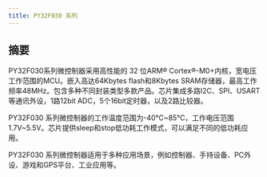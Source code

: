 ```yaml
---
title: PY32F030 系列
---
```


## 摘要

PY32F030系列微控制器采用高性能的 32 位ARM® Cortex®-M0+内核，宽电压工作范围的MCU。嵌入高达64Kbytes flash和8Kbytes SRAM存储器，最高工作频率48MHz。包含多种不同封装类型多款产品。芯片集成多路I2C、SPI、USART等通讯外设，1路12bit ADC，5个16bit定时器，以及2路比较器。

PY32F030 系列微控制器的工作温度范围为-40℃~85℃，工作电压范围 1.7V~5.5V。芯片提供sleep和stop低功耗工作模式，可以满足不同的低功耗应用。

PY32F030 系列微控制器适用于多种应用场景，例如控制器、手持设备、PC外设、游戏和GPS平台、工业应用等。

<!-- @include: ../../../data/markdown/PY32F030.md -->
